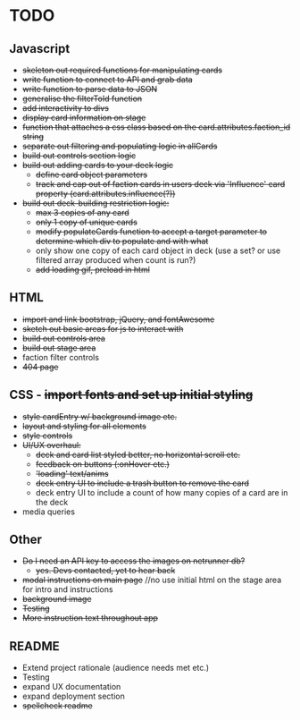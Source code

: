 # TODO

## Javascript

- ~~skeleton out required functions for manipulating cards~~
- ~~write function to connect to API and grab data~~
- ~~write  function to parse data to JSON~~
- ~~generalise the filterToId function~~
- ~~add interactivity to divs~~
- ~~display card information on stage~~
- ~~function that attaches a css class based on the card.attributes.faction_id string~~
- ~~separate out filtering and populating logic in allCards~~
- ~~build out controls section logic~~
- ~~build out adding cards to your deck logic~~
  - ~~define card object parameters~~
  - ~~track and cap out of faction cards in users deck via 'Influence' card property (card.attributes.influence(?))~~
- ~~build out deck-building restriction logic:~~
  - ~~max 3 copies of any card~~
  - ~~only 1 copy of unique cards~~
  - ~~modify populateCards function to accept a target parameter to determine which div to populate and with what~~
  - only show one copy of each card object in deck (use a set? or use filtered array produced when count is run?)
  - ~~add loading gif, preload in html~~

## HTML

- ~~import and link bootstrap, jQuery, and fontAwesome~~
- ~~sketch out basic areas for js to interact with~~
- ~~build out controls area~~
- ~~build out stage area~~
- faction filter controls
- ~~404 page~~

## CSS - ~~import fonts and set up initial styling~~
- ~~style cardEntry w/ background image etc.~~
- ~~layout and styling for all elements~~
- ~~style controls~~
- ~~UI/UX overhaul:~~
  - ~~deck and card list styled better, no horizontal scroll etc.~~
  - ~~feedback on buttons (:onHover etc.)~~
  - ~~'loading' text/anims~~
  - ~~deck entry UI to include a trash button to remove the card~~
  - deck entry UI to include a count of how many copies of a card are in the deck
- media queries

## Other

- ~~Do I need an API key to access the images on netrunner db?~~
  - ~~yes. Devs contacted, yet to hear back~~
- ~~modal instructions on main page~~ //no use initial html on the stage area for intro and instructions
- ~~background image~~
- ~~Testing~~
- ~~More instruction text throughout app~~

## README

- Extend project rationale (audience needs met etc.)
- Testing
- expand UX documentation
- expand deployment section
- ~~spellcheck readme~~
